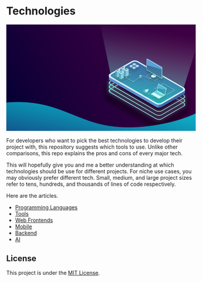 # Technologies

![Cover](cover.jpg)

For developers who want to pick the best technologies to develop their project with, this repository suggests which tools to use. Unlike other comparisons, this repo explains the pros and cons of every major tech.

This will hopefully give you and me a better understanding at which technologies should be use for different projects. For niche use cases, you may obviously prefer different tech. Small, medium, and large project sizes refer to tens, hundreds, and thousands of lines of code respectively.

Here are the articles.
- [Programming Languages](docs/programming_languages/README.md)
- [Tools](docs/tools/README.md)
- [Web Frontends](docs/web_frontends/README.md)
- [Mobile](docs/mobile/README.md)
- [Backend](docs/backend/README.md)
- [AI](docs/ai/README.md)

## License

This project is under the [MIT License](LICENSE).